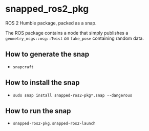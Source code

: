 # snapped_ros2_pkg
ROS 2 Humble package, packed as a snap.

The ROS package contains a node that simply publishes a `geometry_msgs::msg::Twist` on `fake_pose` containing random data.
## How to generate the snap
- `snapcraft`
## How to install the snap
- `sudo snap install snapped-ros2-pkg*.snap --dangerous`
## How to run the snap
- `snapped-ros2-pkg.snapped-ros2-launch`
